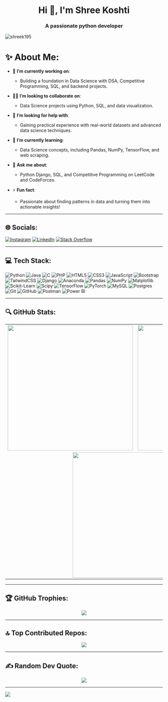 <h1 align="center">Hi 👋, I'm Shree Koshti</h1>
<h3 align="center">A passionate python developer</h3>

<p align="left"> <img src="https://komarev.com/ghpvc/?username=shreek195&label=Profile%20views&color=0e75b6&style=flat" alt="shreek195" /> </p>

# ✨ About Me:

- 🔭 **I’m currently working on**:
  - Building a foundation in Data Science with DSA, Competitive Programming, SQL, and backend projects.

- 👯‍♀️ **I’m looking to collaborate on**:
  - Data Science projects using Python, SQL, and data visualization.

- 🤝 **I’m looking for help with**:
  - Gaining practical experience with real-world datasets and advanced data science techniques.

- 🌱 **I’m currently learning**:
  - Data Science concepts, including Pandas, NumPy, TensorFlow, and web scraping.

- 💬 **Ask me about**:
  - Python Django, SQL, and Competitive Programming on LeetCode and CodeForces.

- ⚡ **Fun fact**:
  - Passionate about finding patterns in data and turning them into actionable insights!

---

## 🌐 Socials:
[![Instagram](https://img.shields.io/badge/Instagram-%23E4405F.svg?logo=Instagram&logoColor=white)](https://instagram.com/scr3am_sk) 
[![LinkedIn](https://img.shields.io/badge/LinkedIn-%230077B5.svg?logo=linkedin&logoColor=white)](https://linkedin.com/in/shree-koshti) 
[![Stack Overflow](https://img.shields.io/badge/-Stackoverflow-FE7A16?logo=stack-overflow&logoColor=white)](https://stackoverflow.com/users/14557305)

---

## 💻 Tech Stack:

![Python](https://img.shields.io/badge/python-3670A0?style=for-the-badge&logo=python&logoColor=ffdd54)
![Java](https://img.shields.io/badge/java-%23ED8B00.svg?style=for-the-badge&logo=openjdk&logoColor=white)
![C](https://img.shields.io/badge/c-%2300599C.svg?style=for-the-badge&logo=c&logoColor=white)
![PHP](https://img.shields.io/badge/php-%23777BB4.svg?style=for-the-badge&logo=php&logoColor=white)
![HTML5](https://img.shields.io/badge/html5-%23E34F26.svg?style=for-the-badge&logo=html5&logoColor=white)
![CSS3](https://img.shields.io/badge/css3-%231572B6.svg?style=for-the-badge&logo=css3&logoColor=white)
![JavaScript](https://img.shields.io/badge/javascript-%23323330.svg?style=for-the-badge&logo=javascript&logoColor=%23F7DF1E)
![Bootstrap](https://img.shields.io/badge/bootstrap-%238511FA.svg?style=for-the-badge&logo=bootstrap&logoColor=white)
![TailwindCSS](https://img.shields.io/badge/tailwindcss-%2338B2AC.svg?style=for-the-badge&logo=tailwind-css&logoColor=white)
![Django](https://img.shields.io/badge/django-%23092E20.svg?style=for-the-badge&logo=django&logoColor=white)
![Anaconda](https://img.shields.io/badge/Anaconda-%2344A833.svg?style=for-the-badge&logo=anaconda&logoColor=white)
![Pandas](https://img.shields.io/badge/pandas-%23150458.svg?style=for-the-badge&logo=pandas&logoColor=white)
![NumPy](https://img.shields.io/badge/numpy-%23013243.svg?style=for-the-badge&logo=numpy&logoColor=white)
![Matplotlib](https://img.shields.io/badge/Matplotlib-%23ffffff.svg?style=for-the-badge&logo=Matplotlib&logoColor=black)
![Scikit-Learn](https://img.shields.io/badge/scikit--learn-%23F7931E.svg?style=for-the-badge&logo=scikit-learn&logoColor=white)
![Scipy](https://img.shields.io/badge/SciPy-%230C55A5.svg?style=for-the-badge&logo=scipy&logoColor=white)
![TensorFlow](https://img.shields.io/badge/TensorFlow-%23FF6F00.svg?style=for-the-badge&logo=TensorFlow&logoColor=white)
![PyTorch](https://img.shields.io/badge/PyTorch-%23EE4C2C.svg?style=for-the-badge&logo=PyTorch&logoColor=white)
![MySQL](https://img.shields.io/badge/mysql-4479A1.svg?style=for-the-badge&logo=mysql&logoColor=white)
![Postgres](https://img.shields.io/badge/postgres-%23316192.svg?style=for-the-badge&logo=postgresql&logoColor=white)
![Git](https://img.shields.io/badge/git-%23F05033.svg?style=for-the-badge&logo=git&logoColor=white)
![GitHub](https://img.shields.io/badge/github-%23121011.svg?style=for-the-badge&logo=github&logoColor=white)
![Postman](https://img.shields.io/badge/Postman-FF6C37?style=for-the-badge&logo=postman&logoColor=white)
![Power BI](https://img.shields.io/badge/power_bi-F2C811?style=for-the-badge&logo=powerbi&logoColor=black)

---

## 🔍 GitHub Stats:

<table align="center" border="0" cellspacing="0" cellpadding="0">
  <tr>
    <td align="center">
      <img src="https://github-readme-stats.vercel.app/api?username=Shreek195&theme=codeSTACKr&hide_border=false&include_all_commits=true&count_private=true" width="400" />
    </td>
    <td align="center">
      <img src="https://github-readme-stats.vercel.app/api/top-langs/?username=Shreek195&theme=codeSTACKr&hide_border=false&include_all_commits=true&count_private=true&layout=compact" width="400" />
    </td>
  </tr>
  <tr>
    <td colspan="2" align="center">
      <img src="https://github-readme-streak-stats.herokuapp.com/?user=Shreek195&theme=codeSTACKr&hide_border=false" width="400" />
    </td>
  </tr>
</table>


---

## 🏆 GitHub Trophies:

<p align="center">
  <img src="https://github-profile-trophy.vercel.app/?username=Shreek195&theme=codeSTACKr&no-frame=true&no-bg=false&margin-w=4" />
</p>

---

## 🔝 Top Contributed Repos:

<p align="center">
  <img src="https://github-contributor-stats.vercel.app/api?username=Shreek195&limit=5&theme=codeSTACKr&combine_all_yearly_contributions=true" />
</p>

---

## ✍️ Random Dev Quote:

<p align="center">
  <img src="https://quotes-github-readme.vercel.app/api?type=horizontal&theme=radical" />
</p>

---

[![](https://visitcount.itsvg.in/api?id=Shreek195&icon=0&color=1)](https://visitcount.itsvg.in)

<!-- Proudly created with GPRM ( https://gprm.itsvg.in ) -->
